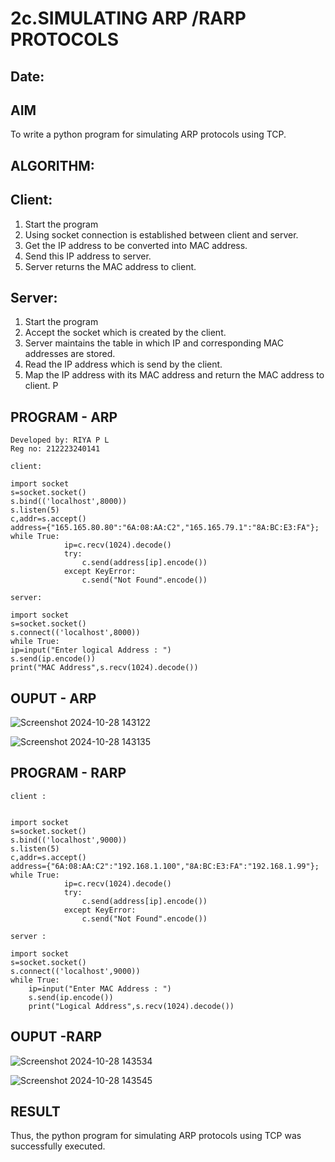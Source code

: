 # 2c.SIMULATING ARP /RARP PROTOCOLS
## Date: 
## AIM
To write a python program for simulating ARP protocols using TCP.
## ALGORITHM:
## Client:
1. Start the program
2. Using socket connection is established between client and server.
3. Get the IP address to be converted into MAC address.
4. Send this IP address to server.
5. Server returns the MAC address to client.
## Server:
1. Start the program
2. Accept the socket which is created by the client.
3. Server maintains the table in which IP and corresponding MAC addresses are
stored.
4. Read the IP address which is send by the client.
5. Map the IP address with its MAC address and return the MAC address to client.
P
## PROGRAM - ARP
```
Developed by: RIYA P L
Reg no: 212223240141

client:

import socket 
s=socket.socket() 
s.bind(('localhost',8000)) 
s.listen(5) 
c,addr=s.accept() 
address={"165.165.80.80":"6A:08:AA:C2","165.165.79.1":"8A:BC:E3:FA"}; 
while True: 
            ip=c.recv(1024).decode() 
            try: 
                c.send(address[ip].encode()) 
            except KeyError: 
                c.send("Not Found".encode())

server:

import socket 
s=socket.socket() 
s.connect(('localhost',8000)) 
while True: 
ip=input("Enter logical Address : ") 
s.send(ip.encode())
print("MAC Address",s.recv(1024).decode()) 
```
## OUPUT - ARP
![Screenshot 2024-10-28 143122](https://github.com/user-attachments/assets/4dd178b0-c0f9-4fd5-b7af-e12abd1b9267)

![Screenshot 2024-10-28 143135](https://github.com/user-attachments/assets/27743d3a-3ec6-4b4e-a9dd-304d91f34e5b)

## PROGRAM - RARP
```
client :

 
import socket 
s=socket.socket() 
s.bind(('localhost',9000)) 
s.listen(5) 
c,addr=s.accept() 
address={"6A:08:AA:C2":"192.168.1.100","8A:BC:E3:FA":"192.168.1.99"}; 
while True: 
            ip=c.recv(1024).decode() 
            try: 
                c.send(address[ip].encode()) 
            except KeyError: 
                c.send("Not Found".encode())

server :

import socket 
s=socket.socket() 
s.connect(('localhost',9000)) 
while True: 
    ip=input("Enter MAC Address : ") 
    s.send(ip.encode()) 
    print("Logical Address",s.recv(1024).decode())
```
## OUPUT -RARP
![Screenshot 2024-10-28 143534](https://github.com/user-attachments/assets/b1db8d65-1126-4e02-8730-0fc214ea5a0a)

![Screenshot 2024-10-28 143545](https://github.com/user-attachments/assets/fa983777-1572-4021-9353-b6dcd3d5d27a)

## RESULT
Thus, the python program for simulating ARP protocols using TCP was successfully 
executed.
